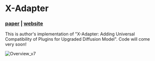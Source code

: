 # X-Adapter

### [**paper**](https://arxiv.org/abs/2312.02238) | [**website**](https://showlab.github.io/X-Adapter/)

This is author's implementation of "X-Adapter: Adding Universal Compatibility of Plugins for Upgraded Diffusion Model". Code will come very soon! <br>

![Overview_v7](https://github.com/showlab/X-Adapter/assets/152716091/eb41c508-826c-404f-8223-09765765823b)

